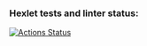 ### Hexlet tests and linter status:
[![Actions Status](https://github.com/Alex-Iset/python-project-52/actions/workflows/hexlet-check.yml/badge.svg)](https://github.com/Alex-Iset/python-project-52/actions)